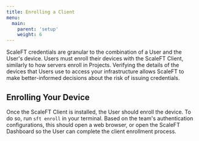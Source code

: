 ```yaml
---
title: Enrolling a Client
menu:
  main:
    parent: 'setup'
    weight: 6
---
```


ScaleFT credentials are granular to the combination of a User and the User's device.
Users must enroll their devices with the ScaleFT Client, similarly to how servers
enroll in Projects. Verifying the details of the devices that Users use to access
your infrastructure allows ScaleFT to make better-informed decisions about the risk
of issuing credentials.



## Enrolling Your Device

Once the ScaleFT Client is installed, the User should enroll the device. To
do so, run `sft enroll` in your terminal. Based on the team's authentication
configurations, this should open a web browser, or open the ScaleFT Dashboard
so the User can complete the client enrollment process.
